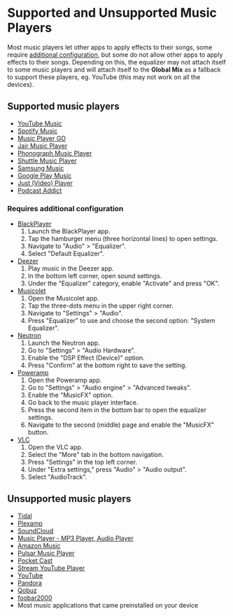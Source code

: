 # Supported and Unsupported Music Players

Most music players let other apps to apply effects to their songs, some require [additional configuration](/flat-equalizer/supported-and-unsupported-music-players/#requires-additional-configuration), but some do not allow other apps to apply effects to their songs.
Depending on this, the equalizer may not attach itself to some music players and will attach itself to the __Global Mix__ as a fallback to support these players, eg. YouTube (this may not work on all the devices).


## Supported music players

* [YouTube Music](https://play.google.com/store/apps/details?id=com.google.android.apps.youtube.music)
* [Spotify Music](https://play.google.com/store/apps/details?id=com.spotify.music)
* [Music Player GO](https://play.google.com/store/apps/details?id=com.iven.musicplayergo)
* [Jair Music Player](https://play.google.com/store/apps/details?id=aj.jair.music)
* [Phonograph Music Player](https://play.google.com/store/apps/details?id=com.kabouzeid.gramophone)
* [Shuttle Music Player](https://play.google.com/store/apps/details?id=another.music.player)
* [Samsung Music](https://play.google.com/store/apps/details?id=com.sec.android.app.music)
* [Google Play Music](https://play.google.com/store/apps/details?id=com.google.android.music)
* [Just (Video) Player](https://play.google.com/store/apps/details?id=com.brouken.player)
* [Podcast Addict](https://play.google.com/store/apps/details?id=com.bambuna.podcastaddict)


### Requires additional configuration

- [BlackPlayer](https://play.google.com/store/apps/details?id=com.musicplayer.blackplayerfree)
    1. Launch the BlackPlayer app.
    2. Tap the hamburger menu (three horizontal lines) to open settings.
    3. Navigate to "Audio" > "Equalizer".
    4. Select "Default Equalizer".
- [Deezer](https://play.google.com/store/apps/details?id=deezer.android.app)
    1. Play music in the Deezer app.
    2. In the bottom left corner, open sound settings.
    3. Under the "Equalizer" category, enable "Activate" and press "OK".
- [Musicolet](https://play.google.com/store/apps/details?id=in.krosbits.musicolet)
    1. Open the Musicolet app.
    2. Tap the three-dots menu in the upper right corner.
    3. Navigate to "Settings" > "Audio".
    4. Press "Equalizer" to use and choose the second option: "System Equalizer".
- [Neutron](https://play.google.com/store/apps/details?id=com.neutroncode.mp)
    1. Launch the Neutron app.
    2. Go to "Settings" > "Audio Hardware".
    3. Enable the "DSP Effect (Device)" option.
    4. Press "Confirm" at the bottom right to save the setting.
- [Poweramp](https://play.google.com/store/apps/details?id=com.maxmpz.audioplayer)
    1. Open the Poweramp app.
    2. Go to "Settings" > "Audio engine" > "Advanced tweaks".
    3. Enable the "MusicFX" option.
    4. Go back to the music player interface.
    5. Press the second item in the bottom bar to open the equalizer settings.
    6. Navigate to the second (middle) page and enable the "MusicFX" button.
- [VLC](https://play.google.com/store/apps/details?id=org.videolan.vlc)
    1. Open the VLC app.
    2. Select the "More" tab in the bottom navigation.
    3. Press "Settings" in the top left corner.
    4. Under "Extra settings," press "Audio" > "Audio output".
    5. Select "AudioTrack".


## Unsupported music players

* [Tidal](https://play.google.com/store/apps/details?id=com.aspiro.tidal)
* [Plexamp](https://play.google.com/store/apps/details?id=tv.plex.labs.plexamp)
* [SoundCloud](https://play.google.com/store/apps/details?id=com.soundcloud.android)
* [Music Player - MP3 Player, Audio Player](https://play.google.com/store/apps/details?id=musicplayer.musicapps.music.mp3player)
* [Amazon Music](https://play.google.com/store/apps/details?id=com.amazon.mp3)
* [Pulsar Music Player](https://play.google.com/store/apps/details?id=com.rhmsoft.pulsar)
* [Pocket Cast](https://play.google.com/store/apps/details?id=au.com.shiftyjelly.pocketcasts)
* [Stream YouTube Player](https://play.google.com/store/apps/details?id=com.djit.apps.stream)
* [YouTube](https://play.google.com/store/apps/details?id=com.google.android.youtube)
* [Pandora](https://play.google.com/store/apps/details?id=com.pandora.android)
* [Qobuz](https://play.google.com/store/apps/details?id=com.qobuz.music)
* [foobar2000](https://play.google.com/store/apps/details?id=com.foobar2000.foobar2000)
* Most music applications that came preinstalled on your device